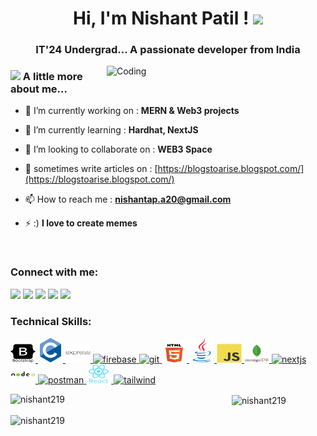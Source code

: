 <h1 align="center">Hi, I'm Nishant Patil ! <img src="https://media.giphy.com/media/mGcNjsfWAjY5AEZNw6/giphy.gif" width="50"> </h1>



<h3 align="center">IT'24 Undergrad... A passionate developer from India</h3>



<img align="right" alt="Coding" width="350" src="https://cdn.dribbble.com/users/161589/screenshots/2126344/freelance_dribbble_shot_v7.gif">


### <img src="https://media.giphy.com/media/VgCDAzcKvsR6OM0uWg/giphy.gif" width="50"> A little more about me...  


- 🔭 I’m currently working on : **MERN & Web3 projects**

- 🌱 I’m currently learning : **Hardhat, NextJS**

- 👯 I’m looking to collaborate on : **WEB3 Space**

- 📝 sometimes write articles on : [https://blogstoarise.blogspot.com/](https://blogstoarise.blogspot.com/)

- 📫 How to reach me :  **nishantap.a20@gmail.com**

- ⚡ :)  **I love to create memes**


<br/>

<h3 align="left">Connect with me:</h3>
<p align="left">
  
  [<img src="https://img.shields.io/badge/linkedin-%230077B5.svg?&style=for-the-badge&logo=linkedin&logoColor=white"/>](https://www.linkedin.com/in/nishantpatil219//)
[<img src="https://img.shields.io/badge/twitter-%230077B5.svg?&style=for-the-badge&logo=twitter&logoColor=white%22" />](https://twitter.com/nishant44238894)
[<img src="https://img.shields.io/badge/leetcode-%230077B5.svg?&style=for-the-badge&logo=leetcode&logoColor=yellow"/>](https://www.leetcode.com/nishant_219/)
[<img src="https://img.shields.io/badge/geeksforgeeks-%230077B5.svg?&style=for-the-badge&logo=geeksforgeeks&logoColor=green"/>](https://auth.geeksforgeeks.org/user/nishant219/)
  [<img src="https://img.shields.io/badge/codechef-%230077B5.svg?&style=for-the-badge&logo=codechef&logoColor=white" />](https://www.codechef.com/users/nishantap_219/)
  
  
<!--   
<a href="https://twitter.com/nishant44238894" target="blank"><img align="center" src="https://raw.githubusercontent.com/rahuldkjain/github-profile-readme-generator/master/src/images/icons/Social/twitter.svg" alt="nishant44238894" height="30" width="40" /></a>
<a href="https://linkedin.com/in/nishant-patil" target="blank"><img align="center" src="https://raw.githubusercontent.com/rahuldkjain/github-profile-readme-generator/master/src/images/icons/Social/linked-in-alt.svg" alt="nishant-patil" height="30" width="40" /></a> 
<a href="https://www.codechef.com/users/nishantap_219" target="blank"><img align="center" src="https://cdn.jsdelivr.net/npm/simple-icons@3.1.0/icons/codechef.svg" alt="nishantap_219" height="30" width="40" /></a>
<a href="https://www.leetcode.com/nishant_219" target="blank"><img align="center" src="https://raw.githubusercontent.com/rahuldkjain/github-profile-readme-generator/master/src/images/icons/Social/leet-code.svg" alt="nishant_219" height="30" width="40" /></a>
<a href="https://auth.geeksforgeeks.org/user/nishant219" target="blank"><img align="center" src="https://raw.githubusercontent.com/rahuldkjain/github-profile-readme-generator/master/src/images/icons/Social/geeks-for-geeks.svg" alt="nishant219" height="30" width="40" /></a>
 -->
  
</p>


<h3 align="left">Technical Skills:</h3>
<p align="left"> <a href="https://getbootstrap.com" target="_blank" rel="noreferrer"> <img src="https://raw.githubusercontent.com/devicons/devicon/master/icons/bootstrap/bootstrap-plain-wordmark.svg" alt="bootstrap" width="40" height="30"/> </a> <a href="https://www.cprogramming.com/" target="_blank" rel="noreferrer"> <img src="https://raw.githubusercontent.com/devicons/devicon/master/icons/c/c-original.svg" alt="c" width="40" height="40"/> </a> <a href="https://expressjs.com" target="_blank" rel="noreferrer"> <img src="https://raw.githubusercontent.com/devicons/devicon/master/icons/express/express-original-wordmark.svg" alt="express" width="40" height="30"/> </a> <a href="https://firebase.google.com/" target="_blank" rel="noreferrer"> <img src="https://www.vectorlogo.zone/logos/firebase/firebase-icon.svg" alt="firebase" width="40" height="40"/> </a> <a href="https://git-scm.com/" target="_blank" rel="noreferrer"> <img src="https://www.vectorlogo.zone/logos/git-scm/git-scm-icon.svg" alt="git" width="40" height="40"/> </a> <a href="https://www.w3.org/html/" target="_blank" rel="noreferrer"> <img src="https://raw.githubusercontent.com/devicons/devicon/master/icons/html5/html5-original-wordmark.svg" alt="html5" width="40" height="30"/> </a> <a href="https://www.java.com" target="_blank" rel="noreferrer"> <img src="https://raw.githubusercontent.com/devicons/devicon/master/icons/java/java-original.svg" alt="java" width="40" height="40"/> </a> <a href="https://developer.mozilla.org/en-US/docs/Web/JavaScript" target="_blank" rel="noreferrer"> <img src="https://raw.githubusercontent.com/devicons/devicon/master/icons/javascript/javascript-original.svg" alt="javascript" width="40" height="30"/> </a> <a href="https://www.mongodb.com/" target="_blank" rel="noreferrer"> <img src="https://raw.githubusercontent.com/devicons/devicon/master/icons/mongodb/mongodb-original-wordmark.svg" alt="mongodb" width="40" height="30"/> </a> <a href="https://nextjs.org/" target="_blank" rel="noreferrer"> <img src="https://cdn.worldvectorlogo.com/logos/nextjs-2.svg" alt="nextjs" width="40" height="30"/> </a> <a href="https://nodejs.org" target="_blank" rel="noreferrer"> <img src="https://raw.githubusercontent.com/devicons/devicon/master/icons/nodejs/nodejs-original-wordmark.svg" alt="nodejs" width="40" height="30"/> </a> <a href="https://postman.com" target="_blank" rel="noreferrer"> <img src="https://www.vectorlogo.zone/logos/getpostman/getpostman-icon.svg" alt="postman" width="40" height="40"/> </a> <a href="https://reactjs.org/" target="_blank" rel="noreferrer"> <img src="https://raw.githubusercontent.com/devicons/devicon/master/icons/react/react-original-wordmark.svg" alt="react" width="40" height="30"/> </a> <a href="https://tailwindcss.com/" target="_blank" rel="noreferrer"> <img src="https://www.vectorlogo.zone/logos/tailwindcss/tailwindcss-icon.svg" alt="tailwind" width="40" height="30"/> </a> </p>


<p><img align="left" src="https://github-readme-stats.vercel.app/api/top-langs?username=nishant219&show_icons=true&locale=en&layout=compact" alt="nishant219"  width="350" /></p>


<p>&nbsp;<img align="center" src="https://github-readme-stats.vercel.app/api?username=nishant219&show_icons=true&locale=en" alt="nishant219" width="370" /></p>


<p><img align="center" src="https://github-readme-streak-stats.herokuapp.com/?user=nishant219&" alt="nishant219" width="370" /></p>

